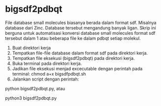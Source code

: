 # bigsdf2pdbqt
File database small molecules biasanya berada dalam format sdf. Misalnya database dari Zinc. Database tersebut mengandung banyak ligan. Skrip ini berguna untuk automatisasi konversi database small molecules format sdf tersebut dalam 1 atau beberapa file ke dalam pdbqt setiap molekul. 

1. Buat direktori kerja
2. Tempatkan file-file database dalam format sdf pada direktori kerja.
3. Tempatkan file eksekusi (bigsdf2pdbqt) pada direktori kerja.
4. Buka terminal pada direktori kerja.
5. Jadikan file eksekusi menjad excecutable dengan perintah pada terminal: chmod a+x bigsdfpdbqt.sh
6. Jalankan script dengan perintah:

python bigsdf2pdbqt.py, atau

python3 bigsdf2pdbqt.py
